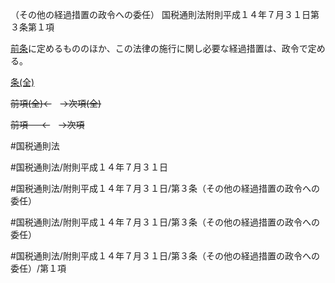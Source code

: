 （その他の経過措置の政令への委任）
国税通則法附則平成１４年７月３１日第３条第１項

[前条](国税通則法＿＿＿＿附則平成１４年７月３１日第２条第１項)に定めるもののほか、この法律の施行に関し必要な経過措置は、政令で定める。

[条(全)](国税通則法＿＿＿＿附則平成１４年７月３１日第３条_.md)

~~前項(全)←~~　~~→次項(全)~~

~~前項 　 ←~~　~~→次項~~



#国税通則法

#国税通則法/附則平成１４年７月３１日

#国税通則法/附則平成１４年７月３１日/第３条（その他の経過措置の政令への委任）

#国税通則法/附則平成１４年７月３１日/第３条（その他の経過措置の政令への委任）

#国税通則法/附則平成１４年７月３１日/第３条（その他の経過措置の政令への委任）/第１項

